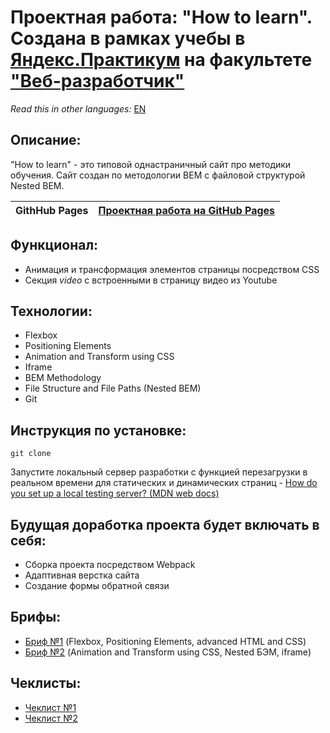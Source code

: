 # Проектная работа: "How to learn". Создана в рамках учебы в [Яндекс.Практикум](https://praktikum.yandex.ru/) на факультете ["Веб-разработчик"](https://praktikum.yandex.ru/web/)

*Read this in other languages:* [EN]()

## Описание:

"How to learn" - это типовой однастраничный сайт про методики обучения. Сайт создан по методологии BEM с файловой структурой Nested BEM.


| **GithHub Pages** | [Проектная работа на GitHub Pages]() |
| ----------------- | -------------------------------------------------------------------- |

## Функционал:

* Анимация и трансформация элементов страницы посредством CSS
* Секция *video* с встроенными в страницу видео из Youtube

## Технологии:

* Flexbox
* Positioning Elements
* Animation and Transform using CSS
* Iframe
* BEM Methodology
* File Structure and File Paths (Nested BEM)
* Git

## Инструкция по установке:

```
git clone
```
Запустите локальный сервер разработки с функцией перезагрузки в реальном времени для статических и динамических страниц - [How do you set up a local testing server? (MDN web docs)](https://developer.mozilla.org/en-US/docs/Learn/Common_questions/set_up_a_local_testing_server)

## Будущая доработка проекта будет включать в себя:

* Сборка проекта посредством Webpack
* Адаптивная верстка сайта
* Создание формы обратной связи

## Брифы:
* [Бриф №1](https://code.s3.yandex.net/web-developer/project-1/sprint-1-brief.pdf) (Flexbox, Positioning Elements, advanced HTML and CSS)
* [Бриф №2](https://code.s3.yandex.net/web-developer/project-1/sprint-2-brief.pdf) (Animation and Transform using CSS, Nested БЭМ, iframe)

## Чеклисты:
* [Чеклист №1](https://code.s3.yandex.net/web-developer/checklists/checklist-1/index.html)
* [Чеклист №2](https://code.s3.yandex.net/web-developer/checklists/checklist-2/index.html)

